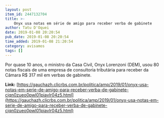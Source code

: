 ```yaml
---
layout: post
item_id: 2447132704
title: >-
    Onyx usa notas em série de amigo para receber verba de gabinete
author: Tatu D'Oquei
date: 2019-01-08 20:20:54
pub_date: 2019-01-08 20:20:54
time_added: 2019-01-08 21:20:54
category: avisamos
tags: []
---
```


Por quase 10 anos, o ministro da Casa Civil, Onyx Lorenzoni (DEM), usou 80 notas fiscais de uma empresa de consultoria tributária para receber da Câmara R$ 317 mil em verbas de gabinete.

**Link:** [https://gauchazh.clicrbs.com.br/politica/amp/2019/01/onyx-usa-notas-em-serie-de-amigo-para-receber-verba-de-gabinete-cjqn0zueo0pwl01piavlr04z5.html](https://gauchazh.clicrbs.com.br/politica/amp/2019/01/onyx-usa-notas-em-serie-de-amigo-para-receber-verba-de-gabinete-cjqn0zueo0pwl01piavlr04z5.html)

